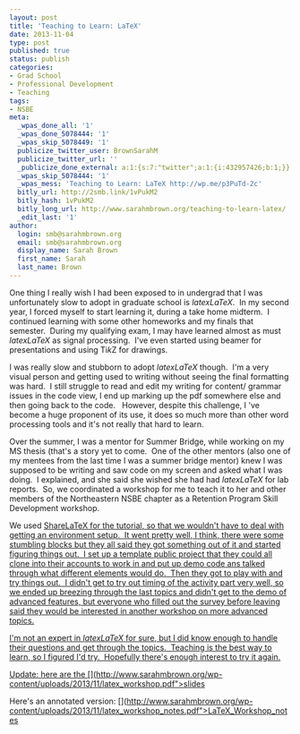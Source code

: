 ```yaml
---
layout: post
title: 'Teaching to Learn: LaTeX'
date: 2013-11-04 
type: post
published: true
status: publish
categories:
- Grad School
- Professional Development
- Teaching
tags:
- NSBE
meta:
  _wpas_done_all: '1'
  _wpas_done_5078444: '1'
  _wpas_skip_5078449: '1'
  publicize_twitter_user: BrownSarahM
  publicize_twitter_url: ''
  _publicize_done_external: a:1:{s:7:"twitter";a:1:{i:432957426;b:1;}}
  _wpas_skip_5078444: '1'
  _wpas_mess: 'Teaching to Learn: LaTeX http://wp.me/p3PuTd-2c'
  bitly_url: http://2smb.link/1vPukM2
  bitly_hash: 1vPukM2
  bitly_long_url: http://www.sarahmbrown.org/teaching-to-learn-latex/
  _edit_last: '1'
author:
  login: smb@sarahmbrown.org
  email: smb@sarahmbrown.org
  display_name: Sarah Brown
  first_name: Sarah
  last_name: Brown
---
```

One thing I really wish I had been exposed to in undergrad that I was unfortunately slow to adopt in graduate school is $latex LaTeX$.  In my second year, I forced myself to start learning it, during a take home midterm.  I continued learning with some other homeworks and my finals that semester.  During my qualifying exam, I may have learned almost as must $latex LaTeX$ as signal processing.  I've even started using beamer for presentations and using Ti<em>k</em>Z for drawings.

I was really slow and stubborn to adopt $latex LaTeX$ though.  I'm a very visual person and getting used to writing without seeing the final formatting was hard.  I still struggle to read and edit my writing for content/ grammar issues in the code view, I end up marking up the pdf somewhere else and then going back to the code.   However, despite this challenge, I 've become a huge proponent of its use, it does so much more than other word processing tools and it's not really that hard to learn.

Over the summer, I was a mentor for Summer Bridge, while working on my MS thesis (that's a story yet to come.  One of the other mentors (also one of my mentees from the last time I was a summer bridge mentor) knew I was supposed to be writing and saw code on my screen and asked what I was doing.  I explained, and she said she wished she had had $latex LaTeX$ for lab reports.  So, we coordinated a workshop for me to teach it to her and other members of the Northeastern NSBE chapter as a Retention Program Skill Development workshop.

We used <a title="ShareLaTeX" href="https://www.sharelatex.com/">ShareLaTeX for the tutorial, so that we wouldn't have to deal with getting an environment setup.  It went pretty well, I think, there were some stumbling blocks but they all said they got something out of it and started figuring things out.  I set up a template public project that they could all clone into their accounts to work in and put up demo code ans talked through what different elements would do.  Then they got to play with and try things out.  I didn't get to try out timing of the activity part very well, so we ended up breezing through the last topics and didn't get to the demo of advanced features, but everyone who filled out the survey before leaving said they would be interested in another workshop on more advanced topics.

I'm not an expert in $latex LaTeX$ for sure, but I did know enough to handle their questions and get through the topics.  Teaching is the best way to learn, so I figured I'd try.  Hopefully there's enough interest to try it again.

Update: here are the [](http://www.sarahmbrown.org/wp-content/uploads/2013/11/latex_workshop.pdf">slides

Here's an annotated version: [](http://www.sarahmbrown.org/wp-content/uploads/2013/11/latex_workshop_notes.pdf">LaTeX_Workshop_notes
